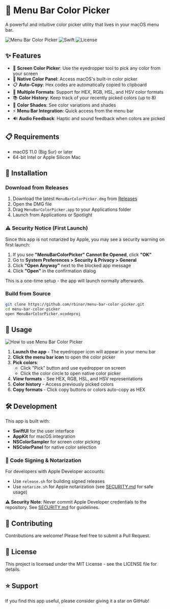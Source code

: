 # 🎨 Menu Bar Color Picker

A powerful and intuitive color picker utility that lives in your macOS menu bar.

![Menu Bar Color Picker](https://img.shields.io/badge/macOS-11.0+-blue.svg)
![Swift](https://img.shields.io/badge/Swift-5.0+-orange.svg)
![License](https://img.shields.io/badge/License-MIT-green.svg)

## ✨ Features

- 🎯 **Screen Color Picker**: Use the eyedropper tool to pick any color from your screen
- 🎨 **Native Color Panel**: Access macOS's built-in color picker
- 📋 **Auto-Copy**: Hex codes are automatically copied to clipboard
- 🎨 **Multiple Formats**: Support for HEX, RGB, HSL, and HSV color formats
- 📚 **Color History**: Keep track of your recently picked colors (up to 8)
- 🌈 **Color Shades**: See color variations and shades
- ⚡ **Menu Bar Integration**: Quick access from the menu bar
- 🔊 **Audio Feedback**: Haptic and sound feedback when colors are picked

## 📋 Requirements

- macOS 11.0 (Big Sur) or later
- 64-bit Intel or Apple Silicon Mac

## 🚀 Installation

### Download from Releases
1. Download the latest `MenuBarColorPicker.dmg` from [Releases](https://github.com/rbinar/menu-bar-color-picker/releases)
2. Open the DMG file
3. Drag `MenuBarColorPicker.app` to your Applications folder
4. Launch from Applications or Spotlight

### ⚠️ Security Notice (First Launch)
Since this app is not notarized by Apple, you may see a security warning on first launch:
1. If you see **"MenuBarColorPicker" Cannot Be Opened**, click **"OK"**
2. Go to **System Preferences > Security & Privacy > General**
3. Click **"Open Anyway"** next to the blocked app message
4. Click **"Open"** in the confirmation dialog

This is a one-time setup - the app will launch normally afterwards.

### Build from Source
```bash
git clone https://github.com/rbinar/menu-bar-color-picker.git
cd menu-bar-color-picker
open MenuBarColorPicker.xcodeproj
```

## 🎯 Usage

![How to use Menu Bar Color Picker](screenshot-how-to-use.gif)

1. **Launch the app** - The eyedropper icon will appear in your menu bar
2. **Click the menu bar icon** to open the color picker
3. **Pick colors**:
   - Click "Pick" button and use eyedropper on screen
   - Click the color circle to open native color picker
4. **View formats** - See HEX, RGB, HSL, and HSV representations
5. **Color history** - Access previously picked colors
6. **Copy formats** - Click copy buttons or colors auto-copy as HEX

## 🛠️ Development

This app is built with:
- **SwiftUI** for the user interface
- **AppKit** for macOS integration
- **NSColorSampler** for screen color picking
- **NSColorPanel** for native color selection

### 🔐 Code Signing & Notarization

For developers with Apple Developer accounts:
- Use `release.sh` for building signed releases
- Use `notarize.sh` for Apple notarization (see [SECURITY.md](SECURITY.md) for safe usage)

**⚠️ Security Note**: Never commit Apple Developer credentials to the repository. See [SECURITY.md](SECURITY.md) for guidelines.

## 🤝 Contributing

Contributions are welcome! Please feel free to submit a Pull Request.

## 📄 License

This project is licensed under the MIT License - see the LICENSE file for details.

## ⭐ Support

If you find this app useful, please consider giving it a star on GitHub!
